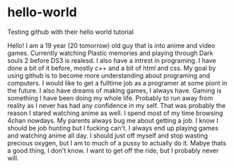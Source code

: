 # hello-world
Testing github with their hello world tutorial

Hello! I am a 19 year (20 tomorrow) old guy that is into anime and video games. Currently watching Plastic memories and playing through Dark souls 2 before DS3 is realesd. I also have a intrest in programing. I have done a bit of it before, mostly c++ and a bit of html and css. My goal by using github is to become more understanding about programing and computers. I would like to get a fulltime job as a programer at some piont in the future. I also have dreams of making games, I always have. Gaming is something I have been doing my whole life. Probably to run away from reality as I never has had any confidence in my self. That was probably the reason I stared watching anime as well. I spend most of my time browsing 4chan nowdays. My parents always bug me about getting a job. I know I should be job hunting but I fucking can't. I always end up playing games and watching anime all day. I should just off myself and stop wasting precious oxygen, but I am to much of a pussy to actually do it. Mabye thats a good thing, I don't know. I want to get off the ride, but I probably never will.     
